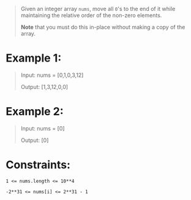 >Given an integer array `nums`, move all `0`'s to the end of it while maintaining the relative order of the non-zero elements.
>
>**Note** that you must do this in-place without making a copy of the array.

# Example 1:
>Input:  nums = [0,1,0,3,12]
>
>Output: [1,3,12,0,0]


# Example 2:
>Input: nums = [0]
>
>Output: [0]


# Constraints:
`1 <= nums.length <= 10**4`

`-2**31 <= nums[i] <= 2**31 - 1`


